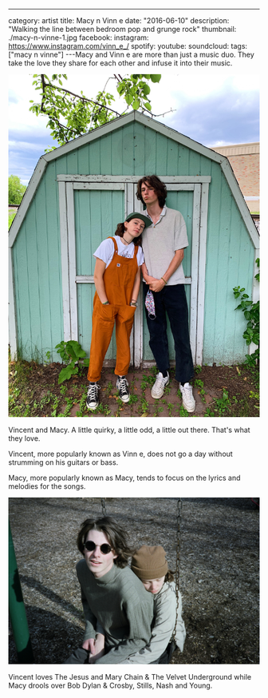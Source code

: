 ---

category: artist
title: Macy n Vinn e
date: "2016-06-10"
description: "Walking the line between bedroom pop and grunge rock"
thumbnail: ./macy-n-vinne-1.jpg
facebook:
instagram: https://www.instagram.com/vinn_e_/
spotify:
youtube:
soundcloud:
tags: ["macy n vinne"]
---Macy and Vinn e are more than just a music duo. They take the love they share for each other and infuse it into their music.

![Macy and Vinn e](./macy-n-vinne-3.jpg)

Vincent and Macy. A little quirky, a little odd, a little out there. That's what they love.

Vincent, more popularly known as Vinn e, does not go a day without strumming on his guitars or bass.

Macy, more popularly known as Macy, tends to focus on the lyrics and melodies for the songs.

![Macy and Vinn e](./macy-n-vinne-2.jpg)

Vincent loves The Jesus and Mary Chain & The Velvet Underground while Macy drools over Bob Dylan & Crosby, Stills, Nash and Young.
